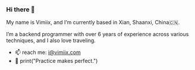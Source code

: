 ### Hi there 👋

My name is Vimiix, and I’m currently based in Xian, Shaanxi, China🇨🇳.

I’m a backend programmer with over 6 years of experience across various techniques, and I also love traveling.

- 📫 reach me: i@vimiix.com
- 🌟 print("Practice makes perfect.")
